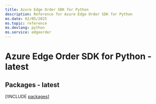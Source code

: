 ```yaml
---
title: Azure Edge Order SDK for Python
description: Reference for Azure Edge Order SDK for Python
ms.date: 02/05/2025
ms.topic: reference
ms.devlang: python
ms.service: edgeorder
---
```

# Azure Edge Order SDK for Python - latest
## Packages - latest
[!INCLUDE [packages](edge-order-index.md)]